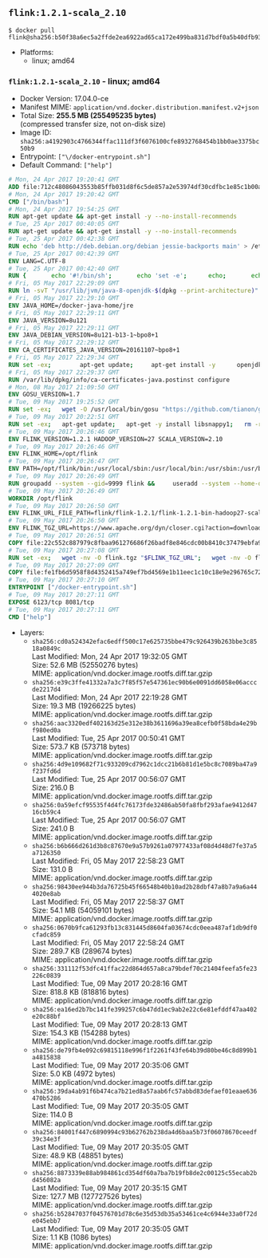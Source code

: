 ## `flink:1.2.1-scala_2.10`

```console
$ docker pull flink@sha256:b50f38a6ec5a2ffde2ea6922ad65ca172e499ba831d7bdf0a5b40dfb931b8700
```

-	Platforms:
	-	linux; amd64

### `flink:1.2.1-scala_2.10` - linux; amd64

-	Docker Version: 17.04.0-ce
-	Manifest MIME: `application/vnd.docker.distribution.manifest.v2+json`
-	Total Size: **255.5 MB (255495235 bytes)**  
	(compressed transfer size, not on-disk size)
-	Image ID: `sha256:a4192903c4766344ffac111df3f6076100cfe8932768454b1bb0ae3375bc50b9`
-	Entrypoint: `["\/docker-entrypoint.sh"]`
-	Default Command: `["help"]`

```dockerfile
# Mon, 24 Apr 2017 19:20:41 GMT
ADD file:712c48086043553b85ffb031d8f6c5de857a2e53974df30cdfbc1e85c1b00a25 in / 
# Mon, 24 Apr 2017 19:20:42 GMT
CMD ["/bin/bash"]
# Mon, 24 Apr 2017 19:54:25 GMT
RUN apt-get update && apt-get install -y --no-install-recommends 		ca-certificates 		curl 		wget 	&& rm -rf /var/lib/apt/lists/*
# Tue, 25 Apr 2017 00:40:05 GMT
RUN apt-get update && apt-get install -y --no-install-recommends 		bzip2 		unzip 		xz-utils 	&& rm -rf /var/lib/apt/lists/*
# Tue, 25 Apr 2017 00:42:38 GMT
RUN echo 'deb http://deb.debian.org/debian jessie-backports main' > /etc/apt/sources.list.d/jessie-backports.list
# Tue, 25 Apr 2017 00:42:39 GMT
ENV LANG=C.UTF-8
# Tue, 25 Apr 2017 00:42:40 GMT
RUN { 		echo '#!/bin/sh'; 		echo 'set -e'; 		echo; 		echo 'dirname "$(dirname "$(readlink -f "$(which javac || which java)")")"'; 	} > /usr/local/bin/docker-java-home 	&& chmod +x /usr/local/bin/docker-java-home
# Fri, 05 May 2017 22:29:09 GMT
RUN ln -svT "/usr/lib/jvm/java-8-openjdk-$(dpkg --print-architecture)" /docker-java-home
# Fri, 05 May 2017 22:29:10 GMT
ENV JAVA_HOME=/docker-java-home/jre
# Fri, 05 May 2017 22:29:11 GMT
ENV JAVA_VERSION=8u121
# Fri, 05 May 2017 22:29:11 GMT
ENV JAVA_DEBIAN_VERSION=8u121-b13-1~bpo8+1
# Fri, 05 May 2017 22:29:12 GMT
ENV CA_CERTIFICATES_JAVA_VERSION=20161107~bpo8+1
# Fri, 05 May 2017 22:29:34 GMT
RUN set -ex; 		apt-get update; 	apt-get install -y 		openjdk-8-jre-headless="$JAVA_DEBIAN_VERSION" 		ca-certificates-java="$CA_CERTIFICATES_JAVA_VERSION" 	; 	rm -rf /var/lib/apt/lists/*; 		[ "$(readlink -f "$JAVA_HOME")" = "$(docker-java-home)" ]; 		update-alternatives --get-selections | awk -v home="$(readlink -f "$JAVA_HOME")" 'index($3, home) == 1 { $2 = "manual"; print | "update-alternatives --set-selections" }'; 	update-alternatives --query java | grep -q 'Status: manual'
# Fri, 05 May 2017 22:29:37 GMT
RUN /var/lib/dpkg/info/ca-certificates-java.postinst configure
# Mon, 08 May 2017 21:09:50 GMT
ENV GOSU_VERSION=1.7
# Tue, 09 May 2017 19:25:52 GMT
RUN set -ex;   wget -O /usr/local/bin/gosu "https://github.com/tianon/gosu/releases/download/$GOSU_VERSION/gosu-$(dpkg --print-architecture)";   wget -O /usr/local/bin/gosu.asc "https://github.com/tianon/gosu/releases/download/$GOSU_VERSION/gosu-$(dpkg --print-architecture).asc";   export GNUPGHOME="$(mktemp -d)";   gpg --keyserver ha.pool.sks-keyservers.net --recv-keys B42F6819007F00F88E364FD4036A9C25BF357DD4;   gpg --batch --verify /usr/local/bin/gosu.asc /usr/local/bin/gosu;   rm -r "$GNUPGHOME" /usr/local/bin/gosu.asc;   chmod +x /usr/local/bin/gosu;   gosu nobody true
# Tue, 09 May 2017 20:22:51 GMT
RUN set -ex;   apt-get update;   apt-get -y install libsnappy1;   rm -rf /var/lib/apt/lists/*
# Tue, 09 May 2017 20:26:46 GMT
ENV FLINK_VERSION=1.2.1 HADOOP_VERSION=27 SCALA_VERSION=2.10
# Tue, 09 May 2017 20:26:46 GMT
ENV FLINK_HOME=/opt/flink
# Tue, 09 May 2017 20:26:47 GMT
ENV PATH=/opt/flink/bin:/usr/local/sbin:/usr/local/bin:/usr/sbin:/usr/bin:/sbin:/bin
# Tue, 09 May 2017 20:26:49 GMT
RUN groupadd --system --gid=9999 flink &&     useradd --system --home-dir $FLINK_HOME --uid=9999 --gid=flink flink
# Tue, 09 May 2017 20:26:49 GMT
WORKDIR /opt/flink
# Tue, 09 May 2017 20:26:50 GMT
ENV FLINK_URL_FILE_PATH=flink/flink-1.2.1/flink-1.2.1-bin-hadoop27-scala_2.10.tgz
# Tue, 09 May 2017 20:26:50 GMT
ENV FLINK_TGZ_URL=https://www.apache.org/dyn/closer.cgi?action=download&filename=flink/flink-1.2.1/flink-1.2.1-bin-hadoop27-scala_2.10.tgz FLINK_ASC_URL=https://www.apache.org/dist/flink/flink-1.2.1/flink-1.2.1-bin-hadoop27-scala_2.10.tgz.asc
# Tue, 09 May 2017 20:26:51 GMT
COPY file:22c552c887979c8fbaa961276686f26badf8e846cdc00b8410c37479ebfa98ec in /KEYS 
# Tue, 09 May 2017 20:27:08 GMT
RUN set -ex;   wget -nv -O flink.tgz "$FLINK_TGZ_URL";   wget -nv -O flink.tgz.asc "$FLINK_ASC_URL";     export GNUPGHOME="$(mktemp -d)";   gpg --import /KEYS;   gpg --batch --verify flink.tgz.asc flink.tgz;   rm -r "$GNUPGHOME" flink.tgz.asc;     tar -xf flink.tgz --strip-components=1;   rm flink.tgz;     chown -R flink:flink .;
# Tue, 09 May 2017 20:27:09 GMT
COPY file:fe1fb6d5958f8d4352415a749ef7bd4569e1b11eec1c10c18e9e296765c72a61 in / 
# Tue, 09 May 2017 20:27:10 GMT
ENTRYPOINT ["/docker-entrypoint.sh"]
# Tue, 09 May 2017 20:27:11 GMT
EXPOSE 6123/tcp 8081/tcp
# Tue, 09 May 2017 20:27:11 GMT
CMD ["help"]
```

-	Layers:
	-	`sha256:cd0a524342efac6edff500c17e625735bbe479c926439b263bbe3c8518a0849c`  
		Last Modified: Mon, 24 Apr 2017 19:32:05 GMT  
		Size: 52.6 MB (52550276 bytes)  
		MIME: application/vnd.docker.image.rootfs.diff.tar.gzip
	-	`sha256:e39c3ffe41332a7a3c7f85f57e547361ec90b6e0091dd6058e06acccde2217d4`  
		Last Modified: Mon, 24 Apr 2017 22:19:28 GMT  
		Size: 19.3 MB (19266225 bytes)  
		MIME: application/vnd.docker.image.rootfs.diff.tar.gzip
	-	`sha256:aac3320edf402163d25e312e38b3611696a39ea8cefb0f58bda4e29bf980ed0a`  
		Last Modified: Tue, 25 Apr 2017 00:50:41 GMT  
		Size: 573.7 KB (573718 bytes)  
		MIME: application/vnd.docker.image.rootfs.diff.tar.gzip
	-	`sha256:4d9e109682f71c933209cd7962c1dcc21b6b81d1e5bc8c7089ba47a9f237fd6d`  
		Last Modified: Tue, 25 Apr 2017 00:56:07 GMT  
		Size: 216.0 B  
		MIME: application/vnd.docker.image.rootfs.diff.tar.gzip
	-	`sha256:0a59efcf95535f4d4fc76173fde32486ab50fa8fbf293afae9412d4716cb59c4`  
		Last Modified: Tue, 25 Apr 2017 00:56:07 GMT  
		Size: 241.0 B  
		MIME: application/vnd.docker.image.rootfs.diff.tar.gzip
	-	`sha256:b6b666d261d3b8c87670e9a57b9261a07977433af08d4d48d7fe37a5a7126350`  
		Last Modified: Fri, 05 May 2017 22:58:23 GMT  
		Size: 131.0 B  
		MIME: application/vnd.docker.image.rootfs.diff.tar.gzip
	-	`sha256:98430ee944b3da76725b45f66548b40b10ad2b28dbf47a8b7a9a6a444020e8ab`  
		Last Modified: Fri, 05 May 2017 22:58:37 GMT  
		Size: 54.1 MB (54059101 bytes)  
		MIME: application/vnd.docker.image.rootfs.diff.tar.gzip
	-	`sha256:0670b9fca61293fb13c831445d8604fa03674cdc0eea487af1db9df0cfadc859`  
		Last Modified: Fri, 05 May 2017 22:58:24 GMT  
		Size: 289.7 KB (289674 bytes)  
		MIME: application/vnd.docker.image.rootfs.diff.tar.gzip
	-	`sha256:331112f53dfc41ffac22d864d657a8ca79bdef70c21404feefa5fe23226c0839`  
		Last Modified: Tue, 09 May 2017 20:28:16 GMT  
		Size: 818.8 KB (818816 bytes)  
		MIME: application/vnd.docker.image.rootfs.diff.tar.gzip
	-	`sha256:ea16ed2b7bc141fe399257c6b47dd1ec9ab2e22c6e81efddf47aa402e20c88bf`  
		Last Modified: Tue, 09 May 2017 20:28:13 GMT  
		Size: 154.3 KB (154288 bytes)  
		MIME: application/vnd.docker.image.rootfs.diff.tar.gzip
	-	`sha256:de79fb4e092c69815118e996f1f2261f43fe64b39d80be46c8d899b1a4815838`  
		Last Modified: Tue, 09 May 2017 20:35:06 GMT  
		Size: 5.0 KB (4972 bytes)  
		MIME: application/vnd.docker.image.rootfs.diff.tar.gzip
	-	`sha256:39da4ab91f6b474ca7b21ed8a57aab6fc57abbd83defaef01eaae636470b5286`  
		Last Modified: Tue, 09 May 2017 20:35:05 GMT  
		Size: 114.0 B  
		MIME: application/vnd.docker.image.rootfs.diff.tar.gzip
	-	`sha256:84001f447c6890994c93b62762b238da4d6baa5b73f06078670ceedf39c34e3f`  
		Last Modified: Tue, 09 May 2017 20:35:05 GMT  
		Size: 48.9 KB (48851 bytes)  
		MIME: application/vnd.docker.image.rootfs.diff.tar.gzip
	-	`sha256:8873339e88ab984861cd354df60a7ba7b19fb8de2c00125c55ecab2bd456082a`  
		Last Modified: Tue, 09 May 2017 20:35:15 GMT  
		Size: 127.7 MB (127727526 bytes)  
		MIME: application/vnd.docker.image.rootfs.diff.tar.gzip
	-	`sha256:b52847037f04576701d78c6e35d53db35a53461ce4c6944e33a0f72de045ebb7`  
		Last Modified: Tue, 09 May 2017 20:35:05 GMT  
		Size: 1.1 KB (1086 bytes)  
		MIME: application/vnd.docker.image.rootfs.diff.tar.gzip
